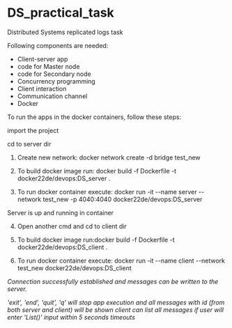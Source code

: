 # DS_practical_task
 Distributed Systems replicated logs task


Following components are needed:
- Client-server app
- code for Master node
- code for Secondary node
- Concurrency programming
- Client interaction
- Communication channel  
- Docker


To run the apps in the docker containers, follow these steps:

import the project

cd to server dir

1. Create new network: docker network create -d bridge test_new

2. To build docker image run: docker build -f Dockerfile -t docker22de/devops:DS_server .

3. To run docker container execute: docker run -it --name server --network test_new -p 4040:4040 docker22de/devops:DS_server

Server is up and running in container

4. Open another cmd and cd to client dir

5. To build docker image run:docker build -f Dockerfile -t docker22de/devops:DS_client .

6. To run docker container execute: docker run -it --name client --network test_new docker22de/devops:DS_client

*Connection successfully established and messages can be written to the server.*

*'exit', 'end', 'quit', 'q' will stop app execution and all messages with id (from both server and client) will be shown*
*client can list all messages if user will enter 'List()' input within 5 seconds timeouts*
